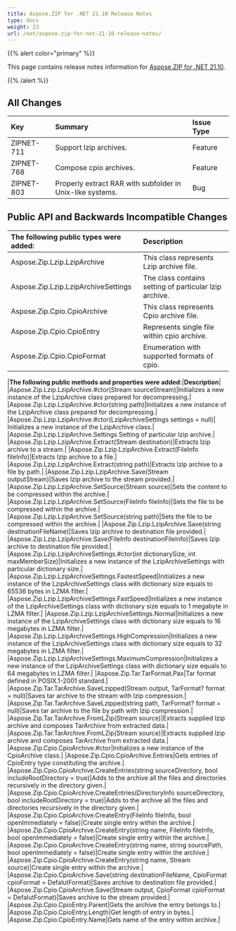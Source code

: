 ```yaml
---
title: Aspose.ZIP for .NET 21.10 Release Notes
type: docs
weight: 23
url: /net/aspose-zip-for-net-21-10-release-notes/
---
```


{{% alert color="primary" %}} 

This page contains release notes information for [Aspose.ZIP for .NET 21.10](https://downloads.aspose.com/zip/net/new-releases/aspose.zip-for-.net-21.10/).

{{% /alert %}} 


## **All Changes**

|**Key**|**Summary**|**Issue Type**|
| :- | :- | :- |
|ZIPNET-711|Support lzip archives.|Feature|
|ZIPNET-768|Compose cpio archives.|Feature|
|ZIPNET-803|Properly extract RAR with subfolder in Unix-like systems.|Bug|

## **Public API and Backwards Incompatible Changes**
|**The following public types were added:**|**Description**|
| :- | :- |
|Aspose.Zip.Lzip.LzipArchive|This class represents Lzip archive file.|
|Aspose.Zip.Lzip.LzipArchiveSettings|The class contains setting of particular lzip archive.|
|Aspose.Zip.Cpio.CpioArchive|This class represents Cpio archive file.|
|Aspose.Zip.Cpio.CpioEntry|Represents single file within cpio archive.|
|Aspose.Zip.Cpio.CpioFormat|Enumeration with supported formats of cpio.|

|**The following public methods and properties were added:**|**Description**|
|Aspose.Zip.Lzip.LzipArchive.#ctor(Stream sourceStream)|Initializes a new instance of the LzipArchive class prepared for decompressing.|
|Aspose.Zip.Lzip.LzipArchive.#ctor(string path)|Initializes a new instance of the LzipArchive class prepared for decompressing.|
|Aspose.Zip.Lzip.LzipArchive.#ctor(LzipArchiveSettings settings = null)|	Initializes a new instance of the LzipArchive class.|
|Aspose.Zip.Lzip.LzipArchive.Settings	Setting of particular lzip archive.|
|Aspose.Zip.Lzip.LzipArchive.Extract(Stream destination)|Extracts lzip archive to a stream.|
|Aspose.Zip.Lzip.LzipArchive.Extract(FileInfo fileInfo)|Extracts lzip archive to a file.|
|Aspose.Zip.Lzip.LzipArchive.Extract(string path)|Extracts lzip archive to a file by path.|
|Aspose.Zip.Lzip.LzipArchive.Save(Stream outputStream)|Saves lzip archive to the stream provided.|
|Aspose.Zip.Lzip.LzipArchive.SetSource(Stream source)|Sets the content to be compressed within the archive.|
|Aspose.Zip.Lzip.LzipArchive.SetSource(FileInfo fileInfo)|Sets the file to be compressed within the archive.|
|Aspose.Zip.Lzip.LzipArchive.SetSource(string path)|Sets the file to be compressed within the archive.|
|Aspose.Zip.Lzip.LzipArchive.Save(string destinationFileName)|Saves lzip archive to destination file provided.|
|Aspose.Zip.Lzip.LzipArchive.Save(FileInfo destinationFileInfo)|Saves lzip archive to destination file provided.|
|Aspose.Zip.Lzip.LzipArchiveSettings.#ctor(int dictionarySize, int maxMemberSize)|Initializes a new instance of the LzipArchiveSettings with particular dictionary size.|
|Aspose.Zip.Lzip.LzipArchiveSettings.FastestSpeed|Initializes a new instance of the LzipArchiveSettings class with dictionary size equals to 65536 bytes in LZMA filter.|
|Aspose.Zip.Lzip.LzipArchiveSettings.FastSpeed|Initializes a new instance of the LzipArchiveSettings class with dictionary size equals to 1 megabyte in LZMA filter.|
|Aspose.Zip.Lzip.LzipArchiveSettings.Normal|Initializes a new instance of the LzipArchiveSettings class with dictionary size equals to 16 megabytes in LZMA filter.|
|Aspose.Zip.Lzip.LzipArchiveSettings.HighCompression|Initializes a new instance of the LzipArchiveSettings class with dictionary size equals to 32 megabytes in LZMA filter.|
|Aspose.Zip.Lzip.LzipArchiveSettings.MaximumCompression|Initializes a new instance of the LzipArchiveSettings class with dictionary size equals to 64 megabytes in LZMA filter.|
|Aspose.Zip.Tar.TarFormat.Pax|Tar format defined in POSIX.1-2001 standard.|
|Aspose.Zip.Tar.TarArchive.SaveLzipped(Stream output, TarFormat? format = null)|Saves tar archive to the stream with lzip compression.|
|Aspose.Zip.Tar.TarArchive.SaveLzipped(string path, TarFormat? format = null)|Saves tar archive to the file by path with lzip compression.|
|Aspose.Zip.Tar.TarArchive.FromLZip(Stream source)|Extracts supplied lzip archive and composes TarArchive from extracted data.|
|Aspose.Zip.Tar.TarArchive.FromLZip(Stream source)|Extracts supplied lzip archive and composes TarArchive from extracted data.|
|Aspose.Zip.Cpio.CpioArchive.#ctor|Initializes a new instance of the CpioArchive class.|
|Aspose.Zip.Cpio.CpioArchive.Entries|Gets entries of CpioEntry type constituting the archive.|
|Aspose.Zip.Cpio.CpioArchive.CreateEntries(string sourceDirectory, bool includeRootDirectory = true)|Adds to the archive all the files and directories recursively in the directory given.|
|Aspose.Zip.Cpio.CpioArchive.CreateEntries(DirectoryInfo sourceDirectory, bool includeRootDirectory = true)|Adds to the archive all the files and directories recursively in the directory given.|
|Aspose.Zip.Cpio.CpioArchive.CreateEntry(FileInfo fileInfo, bool openImmediately = false)|Create single entry within the archive.|
|Aspose.Zip.Cpio.CpioArchive.CreateEntry(string name, FileInfo fileInfo, bool openImmediately = false)|Create single entry within the archive.|
|Aspose.Zip.Cpio.CpioArchive.CreateEntry(string name, string sourcePath, bool openImmediately = false)|Create single entry within the archive.|
|Aspose.Zip.Cpio.CpioArchive.CreateEntry(string name, Stream source)|Create single entry within the archive.|
|Aspose.Zip.Cpio.CpioArchive.Save(string destinationFileName, CpioFormat cpioFormat = DefalutFormat)|Saves archive to destination file provided.|
|Aspose.Zip.Cpio.CpioArchive.Save(Stream output, CpioFormat cpioFormat = DefalutFormat)|Saves archive to the stream provided.|
|Aspose.Zip.Cpio.CpioEntry.Parent|Gets the archive the entry belongs to.|
|Aspose.Zip.Cpio.CpioEntry.Length|Get length of entry in bytes.|
|Aspose.Zip.Cpio.CpioEntry.Name|Gets name of the entry within archive.|